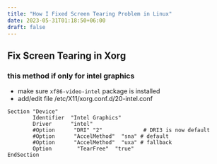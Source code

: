 ```yaml
---
title: "How I Fixed Screen Tearing Problem in Linux"
date: 2023-05-31T01:18:50+06:00
draft: false
---
```

## Fix Screen Tearing in Xorg
### this method if only for intel graphics
- make sure `xf86-video-intel` package is installed
- add/edit file /etc/X11/xorg.conf.d/20-intel.conf  

```shell
Section "Device"
        Identifier  "Intel Graphics"
        Driver      "intel"
        #Option      "DRI" "2"             # DRI3 is now default 
        #Option      "AccelMethod"  "sna" # default
        #Option      "AccelMethod"  "uxa" # fallback
        Option        "TearFree"  "true"
EndSection
```
